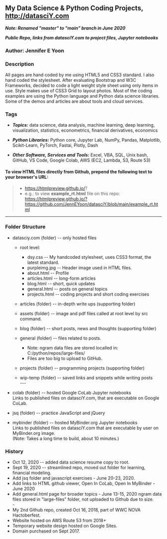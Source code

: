 ## My Data Science & Python Coding Projects, http://datasciY.com  

***Note: Renamed "master" to "main" branch in June 2020***

***Public Repo, links from datasciY.com to project files, Jupyter notebooks***

### Author: Jennifer E Yoon  

### Description  

All pages are hand coded by me using HTML5 and CSS3 standard.  I also hand coded the stylesheet.  After evaluating Bootstrap and W3C  Frameworks, decided to code a light weight style sheet using only items in use.  Style makes use of CSS3 Grid to layout photos.  Most of the coding examples are using the Python language and Python data science libraries.  Some of the demos and articles are about tools and cloud services.  


### Tags  
  
 * ***Topics:*** data science, data analysis, machine learning, deep learning, visualization, statistics, econometrics, financial derivatives, economics

 * ***Python Libraries:*** Python core, Jupyter Lab, NumPy, Pandas, Matplotlib, Scikit-Learn, PyTorch, Fastai, Plotly, Dash
 
 * ***Other Software, Services and Tools:*** Excel, VBA, SQL, Unix bash, GitHub, VS Code, Google Colab, AWS (EC2, Lambda, S3, Route 53)

#### To view HTML files directly from Github, prepend the following text to your browser's URL:  
>  - https://htmlpreview.github.io/?   
>  - e.g.: to view **example_rt.html** file on this repo:  
>    https://htmlpreview.github.io/?https://github.com/JennEYoon/datasciY/blob/main/example_rt.html

---   

### Folder Structure  

 * datasciy.com (folder) -- only hosted files
   * root level:
     - dsy.css -- My handcoded stylesheet, uses CSS3 format, the latest standard.
     - purpleimg.jpg -- Header image used in HTML files.
     - about.html -- Profile  
     - articles.html -- long-form articles  
     - blog.html -- short, quick updates  
     - general.html -- posts on general topics
     - projects.html -- coding projects and short coding exercises 

   * articles (folder) -- in-depth write ups (supporting folder)  
   * assets (folder) -- image and pdf files called at root level by src command.
   * blog (folder) -- short posts, news and thoughts (supporting folder)  
   * general (folder) -- files related to posts. 
      - Note: ngram data files are stored localled in:   
        C:/python/repos/large-files/   
      - Files are too big to upload to GitHub.  
   * projects (folder) -- programming projects (supporting folder)  
   * wip-temp (folder) -- saved links and snippets while writing posts    
   \-\-\-     
   
 * colab (folder) -- hosted Google CoLab Jupyter notebooks  
   Links to published files on datasciY.com, that are executable on Google CoLab.  
     
 * jsq (folder) -- practice JavaScript and jQuery  

 
 * mybinder (folder) -- hosted MyBinder.org Jupyter notebooks    
   Links to published files on datasciY.com that are executable by user on MyBinder.org image.  
   (Note: Takes a long time to build, about 10 minutes.)  

   
### History  
  * Oct 12, 2020 -- added data science resume copy to root.  
  * Sept 19, 2020 -- streamlined repo, moved out folder for learning, financial modeling.  
  * Add jsq folder and javascript exercises - June 20-23, 2020.  
  * Add links to HTML github viewer, Open In CoLab, Open In MyBinder - June 2020  
  * Add general.html page for broader topics - June 13-15, 2020 
    ngram data files stored in "large-files" folder, not uploaded to Github due to size.   
    \-  
  * My 2nd Github repo, created Oct 16, 2018, part of WWC NOVA Hactoberfest.    
  * Website hosted on AWS Route 53 from 2018+  
  * Temporary website design hosted on Google Sites.    
  * Domain purchased on Sept 2017.   

